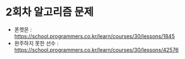 # 2회차 알고리즘 문제
- 폰켓몬 : https://school.programmers.co.kr/learn/courses/30/lessons/1845
- 완주하지 못한 선수 : https://school.programmers.co.kr/learn/courses/30/lessons/42576